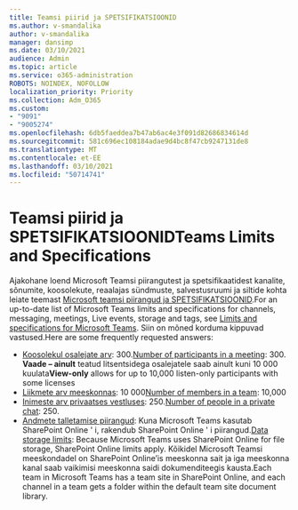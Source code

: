 ```yaml
---
title: Teamsi piirid ja SPETSIFIKATSIOONID
ms.author: v-smandalika
author: v-smandalika
manager: dansimp
ms.date: 03/10/2021
audience: Admin
ms.topic: article
ms.service: o365-administration
ROBOTS: NOINDEX, NOFOLLOW
localization_priority: Priority
ms.collection: Adm_O365
ms.custom:
- "9091"
- "9005274"
ms.openlocfilehash: 6db5faeddea7b47ab6ac4e3f091d82686834614d
ms.sourcegitcommit: 581c696ec108184adae9d4bc8f47cb9247131de8
ms.translationtype: MT
ms.contentlocale: et-EE
ms.lasthandoff: 03/10/2021
ms.locfileid: "50714741"
---
```

# <a name="teams-limits-and-specifications"></a><span data-ttu-id="d6726-102">Teamsi piirid ja SPETSIFIKATSIOONID</span><span class="sxs-lookup"><span data-stu-id="d6726-102">Teams Limits and Specifications</span></span>

<span data-ttu-id="d6726-103">Ajakohane loend Microsoft Teamsi piirangutest ja spetsifikaatidest kanalite, sõnumite, koosolekute, reaalajas sündmuste, salvestusruumi ja siltide kohta leiate teemast [Microsoft teamsi piirangud ja SPETSIFIKATSIOONID](https://docs.microsoft.com/microsoftteams/limits-specifications-teams).</span><span class="sxs-lookup"><span data-stu-id="d6726-103">For an up-to-date list of Microsoft Teams limits and specifications for channels, messaging, meetings, Live events, storage and tags, see [Limits and specifications for Microsoft Teams](https://docs.microsoft.com/microsoftteams/limits-specifications-teams).</span></span> <span data-ttu-id="d6726-104">Siin on mõned korduma kippuvad vastused.</span><span class="sxs-lookup"><span data-stu-id="d6726-104">Here are some frequently requested answers:</span></span>

- <span data-ttu-id="d6726-105">[Koosolekul osalejate arv](https://docs.microsoft.com/microsoftteams/limits-specifications-teams#meetings-and-calls): 300.</span><span class="sxs-lookup"><span data-stu-id="d6726-105">[Number of participants in a meeting](https://docs.microsoft.com/microsoftteams/limits-specifications-teams#meetings-and-calls): 300.</span></span> <span data-ttu-id="d6726-106">**Vaade – ainult** teatud litsentsidega osalejatele saab ainult kuni 10 000 kuulata</span><span class="sxs-lookup"><span data-stu-id="d6726-106">**View-only** allows for up to 10,000 listen-only participants with some licenses</span></span>
- <span data-ttu-id="d6726-107">[Liikmete arv meeskonnas](https://docs.microsoft.com/microsoftteams/limits-specifications-teams#teams-and-channels): 10 000</span><span class="sxs-lookup"><span data-stu-id="d6726-107">[Number of members in a team](https://docs.microsoft.com/microsoftteams/limits-specifications-teams#teams-and-channels): 10,000</span></span>
- <span data-ttu-id="d6726-108">[Inimeste arv privaatses vestluses](https://docs.microsoft.com/microsoftteams/limits-specifications-teams#chat): 250.</span><span class="sxs-lookup"><span data-stu-id="d6726-108">[Number of people in a private chat](https://docs.microsoft.com/microsoftteams/limits-specifications-teams#chat): 250.</span></span> 
- <span data-ttu-id="d6726-109">[Andmete talletamise piirangud](https://docs.microsoft.com/microsoftteams/limits-specifications-teams#storage): Kuna Microsoft Teams kasutab SharePoint Online ' i, rakendub SharePoint Online ' i piirangud.</span><span class="sxs-lookup"><span data-stu-id="d6726-109">[Data storage limits](https://docs.microsoft.com/microsoftteams/limits-specifications-teams#storage):  Because Microsoft Teams uses SharePoint Online for file storage, SharePoint Online limits apply.</span></span> <span data-ttu-id="d6726-110">Kõikidel Microsoft Teamsi meeskondadel on SharePoint Online’is meeskonna sait ja iga meeskonna kanal saab vaikimisi meeskonna saidi dokumenditeegis kausta.</span><span class="sxs-lookup"><span data-stu-id="d6726-110">Each team in Microsoft Teams has a team site in SharePoint Online, and each channel in a team gets a folder within the default team site document library.</span></span>

